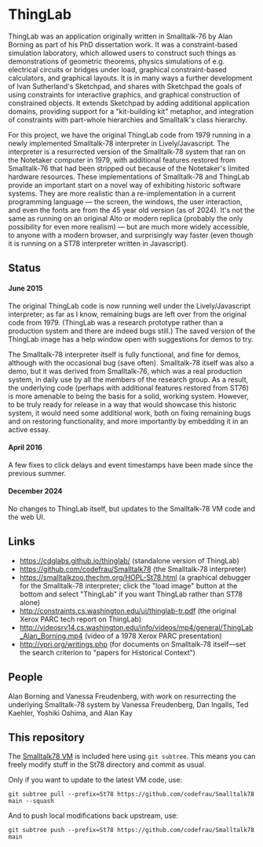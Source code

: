 # ThingLab

ThingLab was an application originally written in Smalltalk-76 by Alan Borning as part of his PhD dissertation work.  It was a constraint-based simulation laboratory, which allowed users to construct such things as demonstrations of geometric theorems, physics simulations of e.g. electrical circuits or bridges under load, graphical constraint-based calculators, and graphical layouts.  It is in many ways a further development of Ivan Sutherland's Sketchpad, and shares with Sketchpad the goals of using constraints for interactive graphics, and graphical construction of constrained objects.  It extends Sketchpad by adding additional application domains, providing support for a "kit-building kit" metaphor, and integration of constraints with part-whole hierarchies and Smalltalk's class hierarchy.

For this project, we have the original ThingLab code from 1979 running in a newly implemented Smalltalk-78 interpreter in Lively/Javascript.  The interpreter is a resurrected version of the Smalltalk-78 system that ran on the Notetaker computer in 1979, with additional features restored from Smalltalk-76 that had been stripped out because of the Notetaker's limited hardware resources.  These implementations of Smalltalk-78 and ThingLab provide an important start on a novel way of exhibiting historic software systems.  They are more realistic than a re-implementation in a current programming language — the screen, the windows, the user interaction, and even the fonts are from the 45 year old version (as of 2024).  It's not the same as running on an original Alto or modern replica (probably the only possibility for even more realism) — but are much more widely accessible, to anyone with a modern browser, and surprisingly way faster (even though it is running on a ST78 interpreter written in Javascript).

## Status

#### June 2015
The original ThingLab code is now running well under the Lively/Javascript interpreter; as far as I know, remaining bugs are left over from the original code from 1979.  (ThingLab was a research prototype rather than a production system and there are indeed bugs still.)  The saved version of the ThingLab image has a help window open with suggestions for demos to try.

The Smalltalk-78 interpreter itself is fully functional, and fine for demos, although with the occasional bug (save often).  Smalltalk-78 itself was also a demo, but it was derived from Smalltalk-76, which was a real production system, in daily use by all the members of the research group.  As a result, the underlying code (perhaps with additional features restored from ST76) is more amenable to being the basis for a solid, working system.  However, to be truly ready for release in a way that would showcase this historic system, it would need some additional work, both on fixing remaining bugs and on restoring functionality, and more importantly by embedding it in an active essay.

#### April 2016
A few fixes to click delays and event timestamps have been made since the previous summer.

#### December 2024
No changes to ThingLab itself, but updates to the Smalltalk-78 VM code and the web UI.

## Links
* https://cdglabs.github.io/thinglab/ (standalone version of ThingLab)
* https://github.com/codefrau/Smalltalk78 (the Smalltalk-78 interpreter)
* https://smalltalkzoo.thechm.org/HOPL-St78.html (a graphical debugger for the Smalltalk-78 interpreter; click the "load image" button at the bottom and select "ThingLab" if you want ThingLab rather than ST78 alone)
* http://constraints.cs.washington.edu/ui/thinglab-tr.pdf (the original Xerox PARC tech report on ThingLab)
* http://videosrv14.cs.washington.edu/info/videos/mp4/general/ThingLab_Alan_Borning.mp4 (video of a 1978 Xerox PARC presentation)
* http://vpri.org/writings.php (for documents on Smalltalk-78 itself—set the search criterion to "papers for Historical Context")

## People
Alan Borning and Vanessa Freudenberg, with work on resurrecting the underlying Smalltalk-78 system by Vanessa Freudenberg, Dan Ingalls, Ted Kaehler, Yoshiki Oshima, and Alan Kay

## This repository

The [Smalltalk78 VM][St78] is included here using `git subtree`. This means you can freely modify stuff in the St78 directory and commit as usual.

Only if you want to update to the latest VM code, use:

    git subtree pull --prefix=St78 https://github.com/codefrau/Smalltalk78 main --squash

And to push local modifications back upstream, use:

    git subtree push --prefix=St78 https://github.com/codefrau/Smalltalk78 main

[St78]:     https://github.com/codefrau/Smalltalk78
